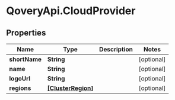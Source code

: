 # QoveryApi.CloudProvider

## Properties

Name | Type | Description | Notes
------------ | ------------- | ------------- | -------------
**shortName** | **String** |  | [optional] 
**name** | **String** |  | [optional] 
**logoUrl** | **String** |  | [optional] 
**regions** | [**[ClusterRegion]**](ClusterRegion.md) |  | [optional] 


